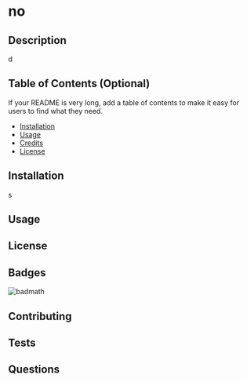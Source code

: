 # no

  ## Description 
  
  d  
  
  ## Table of Contents (Optional)
  
  If your README is very long, add a table of contents to make it easy for users to find what they need.
  
  * [Installation](#installation)
  * [Usage](#usage)
  * [Credits](#credits)
  * [License](#license)
  
  
  ## Installation
  
  s

  ## Usage 
  
  
  
  ## License
  
  

  ## Badges
  
  ![badmath](https://img.shields.io/github/languages/top/nielsenjared/badmath) 
  
  ## Contributing
  
  
  
  ## Tests
  
  
  
  ## Questions

  
